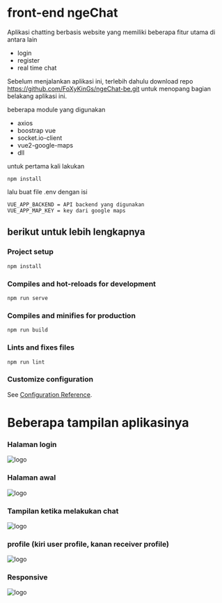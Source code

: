 # front-end ngeChat

Aplikasi chatting berbasis website yang memiliki beberapa fitur utama di antara lain
- login
- register
- real time chat

Sebelum menjalankan aplikasi ini, terlebih dahulu download repo https://github.com/FoXyKinGs/ngeChat-be.git untuk menopang bagian belakang aplikasi ini.

beberapa module yang digunakan
- axios
- boostrap vue
- socket.io-client
- vue2-google-maps
- dll

untuk pertama kali lakukan
```
npm install
```

lalu buat file .env dengan isi
```
VUE_APP_BACKEND = API backend yang digunakan
VUE_APP_MAP_KEY = key dari google maps
```

## berikut untuk lebih lengkapnya

### Project setup
```
npm install
```

### Compiles and hot-reloads for development
```
npm run serve
```

### Compiles and minifies for production
```
npm run build
```

### Lints and fixes files
```
npm run lint
```

### Customize configuration
See [Configuration Reference](https://cli.vuejs.org/config/).


# Beberapa tampilan aplikasinya

### Halaman login
![logo](https://user-images.githubusercontent.com/61764220/108627356-b5891900-7487-11eb-9815-5cef1101c889.png)

### Halaman awal
![logo](https://user-images.githubusercontent.com/61764220/108627365-be79ea80-7487-11eb-951d-43471f39ee50.png)

### Tampilan ketika melakukan chat
![logo](https://user-images.githubusercontent.com/61764220/108627370-c20d7180-7487-11eb-866d-4adf5fa336c5.png)

### profile (kiri user profile, kanan receiver profile)
![logo](https://user-images.githubusercontent.com/61764220/108627371-c3d73500-7487-11eb-96e2-6e757a6d853c.png)

### Responsive
![logo](https://user-images.githubusercontent.com/61764220/108627373-c6398f00-7487-11eb-8bcd-90c902b52790.png)
